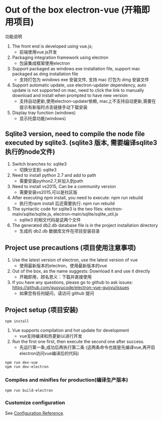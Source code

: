 # Out of the box electron-vue (开箱即用项目)

功能说明
1. The front end is developed using vue.js;
    + 前端使用vue.js开发
2. Packaging integration framework using electron
    + 包装集成框架使用electron
3. Support packaged as windows exe installation file, support mac packaged as dmg installation file
    + 支持打包为 windows exe 安装文件, 支持 mac 打包为 dmg 安装文件
4. Support automatic update, use electron-updater dependency, auto update is not supported on mac, need to click the link to manually download and install when prompted to have new version
    + 支持自动更新,使用electron-updater依赖, mac上不支持自动更新,需要在提示有新版时点击链接手动下载安装
5. Display tray function (windows)
    + 显示托盘功能(windows)

## Sqlite3 version, need to compile the node file executed by sqlite3. (sqlite3 版本, 需要编译sqlite3执行的node文件)
1. Switch branches to: sqlite3
    + 切换分支到: sqlite3
1. Need to install python 2.7 and add to path
    + 需要安装python2.7,并加入到path
2. Need to install vs2015, Can be a community version
    + 需要安装vs2015,可以是社区版
3. After executing npm install, you need to execute: npm run rebuild
    + 执行完npm install 后还需要执行: npm run rebuild
4. The syntactic code for sqlite3 is the two files: electron-main/sqlite/sqlite.js, electron-main/sqlite/sqlite_util.js
    + sqlite3 的相文代码是这两个文件
5. The generated db2.db database file is in the project installation directory
    + 生成的 db2.db 数据库文件在项目安装目录

## Project use precautions (项目使用注意事项)
1. Use the latest version of electron, use the latest version of vue
    + 使用最新版本的electron，使用最新版本的vue
2. Out of the box, as the name suggests: Download it and use it directly
    + 开箱即用，顾名思义：下载并直接使用
3. If you have any questions, please go to github to ask issues: https://github.com/guoyucode/electron-vue-guoyu/issues
    + 如果您有任何疑问，请访问 github 提问

## Project setup (项目安装)
```
npm install
```

1. Vue supports compilation and hot update for development
    + vue支持编译和热更新以进行开发
2. Run the first one first, then execute the second one after success. 
    + 先运行第一条,成功后再执行第二条 (这两条命令也就是先编译vue,再开启electron访问vue编译后的代码)
```
npm run dev-vue
npm run dev-electron
```

### Compiles and minifies for production(编译生产版本)
```
npm run build-electron
```

### Customize configuration
See [Configuration Reference](https://cli.vuejs.org/config/).
